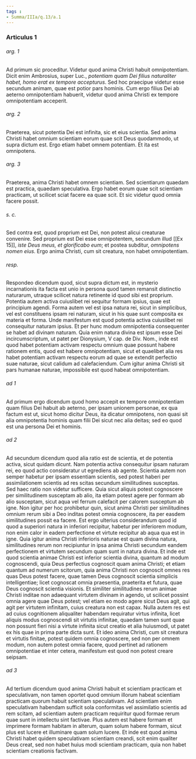 ```yaml
---
tags : 
- Summa/IIIa/q.13/a.1
---
```


### Articulus 1

###### arg. 1
Ad primum sic proceditur. Videtur quod anima Christi habuit omnipotentiam. Dicit enim Ambrosius, super Luc., *potentiam quam Dei filius naturaliter habet, homo erat ex tempore accepturus*. Sed hoc praecipue videtur esse secundum animam, quae est potior pars hominis. Cum ergo filius Dei ab aeterno omnipotentiam habuerit, videtur quod anima Christi ex tempore omnipotentiam acceperit.

###### arg. 2
Praeterea, sicut potentia Dei est infinita, sic et eius scientia. Sed anima Christi habet omnium scientiam eorum quae scit Deus quodammodo, ut supra dictum est. Ergo etiam habet omnem potentiam. Et ita est omnipotens.

###### arg. 3
Praeterea, anima Christi habet omnem scientiam. Sed scientiarum quaedam est practica, quaedam speculativa. Ergo habet eorum quae scit scientiam practicam, ut scilicet sciat facere ea quae scit. Et sic videtur quod omnia facere possit.

###### s. c.
Sed contra est, quod proprium est Dei, non potest alicui creaturae convenire. Sed proprium est Dei esse omnipotentem, secundum illud [[Ex 15]], *iste Deus meus, et glorificabo eum*; et postea subditur, *omnipotens nomen eius*. Ergo anima Christi, cum sit creatura, non habet omnipotentiam.

###### resp.
Respondeo dicendum quod, sicut supra dictum est, in mysterio incarnationis ita facta est unio in persona quod tamen remansit distinctio naturarum, utraque scilicet natura retinente id quod sibi est proprium. Potentia autem activa cuiuslibet rei sequitur formam ipsius, quae est principium agendi. Forma autem vel est ipsa natura rei, sicut in simplicibus, vel est constituens ipsam rei naturam, sicut in his quae sunt composita ex materia et forma. Unde manifestum est quod potentia activa cuiuslibet rei consequitur naturam ipsius. Et per hunc modum omnipotentia consequenter se habet ad divinam naturam. Quia enim natura divina est ipsum esse Dei incircumscriptum, ut patet per Dionysium, V cap. de Div. Nom., inde est quod habet potentiam activam respectu omnium quae possunt habere rationem entis, quod est habere omnipotentiam, sicut et quaelibet alia res habet potentiam activam respectu eorum ad quae se extendit perfectio suae naturae, sicut calidum ad calefaciendum. Cum igitur anima Christi sit pars humanae naturae, impossibile est quod habeat omnipotentiam.

###### ad 1
Ad primum ergo dicendum quod homo accepit ex tempore omnipotentiam quam filius Dei habuit ab aeterno, per ipsam unionem personae, ex qua factum est ut, sicut homo dicitur Deus, ita dicatur omnipotens, non quasi sit alia omnipotentia hominis quam filii Dei sicut nec alia deitas; sed eo quod est una persona Dei et hominis.

###### ad 2
Ad secundum dicendum quod alia ratio est de scientia, et de potentia activa, sicut quidam dicunt. Nam potentia activa consequitur ipsam naturam rei, eo quod actio consideratur ut egrediens ab agente. Scientia autem non semper habetur per ipsam essentiam scientis, sed potest haberi per assimilationem scientis ad res scitas secundum similitudines susceptas. Sed haec ratio non videtur sufficere. Quia sicut aliquis potest cognoscere per similitudinem susceptam ab alio, ita etiam potest agere per formam ab alio susceptam, sicut aqua vel ferrum calefacit per calorem susceptum ab igne. Non igitur per hoc prohibetur quin, sicut anima Christi per similitudines omnium rerum sibi a Deo inditas potest omnia cognoscere, ita per easdem similitudines possit ea facere. Est ergo ulterius considerandum quod id quod a superiori natura in inferiori recipitur, habetur per inferiorem modum, non enim calor in eadem perfectione et virtute recipitur ab aqua qua est in igne. Quia igitur anima Christi inferioris naturae est quam divina natura, similitudines rerum non recipiuntur in ipsa anima Christi secundum eandem perfectionem et virtutem secundum quam sunt in natura divina. Et inde est quod scientia animae Christi est inferior scientia divina, quantum ad modum cognoscendi, quia Deus perfectius cognoscit quam anima Christi; et etiam quantum ad numerum scitorum, quia anima Christi non cognoscit omnes res quas Deus potest facere, quae tamen Deus cognoscit scientia simplicis intelligentiae; licet cognoscat omnia praesentia, praeterita et futura, quae Deus cognoscit scientia visionis. Et similiter similitudines rerum animae Christi inditae non adaequant virtutem divinam in agendo, ut scilicet possint omnia agere quae Deus potest; vel etiam eo modo agere sicut Deus agit, qui agit per virtutem infinitam, cuius creatura non est capax. Nulla autem res est ad cuius cognitionem aliqualiter habendam requiratur virtus infinita, licet aliquis modus cognoscendi sit virtutis infinitae, quaedam tamen sunt quae non possunt fieri nisi a virtute infinita sicut creatio et alia huiusmodi, ut patet ex his quae in prima parte dicta sunt. Et ideo anima Christi, cum sit creatura et virtutis finitae, potest quidem omnia cognoscere, sed non per omnem modum, non autem potest omnia facere, quod pertinet ad rationem omnipotentiae et inter cetera, manifestum est quod non potest creare seipsam.

###### ad 3
Ad tertium dicendum quod anima Christi habuit et scientiam practicam et speculativam, non tamen oportet quod omnium illorum habeat scientiam practicam quorum habuit scientiam speculativam. Ad scientiam enim speculativam habendam sufficit sola conformitas vel assimilatio scientis ad rem scitam, ad scientiam autem practicam requiritur quod formae rerum quae sunt in intellectu sint factivae. Plus autem est habere formam et imprimere formam habitam in alterum, quam solum habere formam, sicut plus est lucere et illuminare quam solum lucere. Et inde est quod anima Christi habet quidem speculativam scientiam creandi, scit enim qualiter Deus creat, sed non habet huius modi scientiam practicam, quia non habet scientiam creationis factivam.

